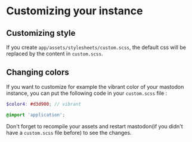 Customizing your instance
=========================

## Customizing style

If you create `app/assets/stylesheets/custom.scss`, the default css will be replaced by the content in `custom.scss`.

## Changing colors

If you want to customize for example the vibrant color of your mastodon instance, you can put the following code in your
`custom.scss` file :

````scss
$color4: #d3d900; // vibrant

@import 'application';
````

Don't forget to recompile your assets and restart mastodon(if you didn't have a `custom.scss` file before) 
to see the changes.